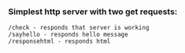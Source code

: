 ### Simplest http server with two get requests:
	/check - responds that server is working
	/sayhello - responds hello message
	/responsehtml - responds html

